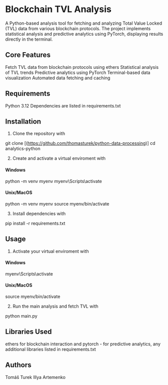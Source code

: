 # Blockchain TVL Analysis

A Python-based analysis tool for fetching and analyzing Total Value Locked (TVL) data from various blockchain protocols. The project implements statistical analysis and predictive analytics using PyTorch, displaying results directly in the terminal.

## Core Features

Fetch TVL data from blockchain protocols using ethers
Statistical analysis of TVL trends
Predictive analytics using PyTorch
Terminal-based data visualization
Automated data fetching and caching

## Requirements

Python 3.12
Dependencies are listed in requirements.txt

## Installation

1. Clone the repository with

git clone [(https://github.com/thomasturek/python-data-processing)]
cd analytics-python

2. Create and activate a virtual enviroment with

#### Windows
python -m venv myenv
myenv\Scripts\activate

#### Unix/MacOS
python -m venv myenv
source myenv/bin/activate

3. Install dependencies with

pip install -r requirements.txt

## Usage

1. Activate your virtual enviroment with

#### Windows
myenv\Scripts\activate

#### Unix/MacOS
source myenv/bin/activate

2. Run the main analysis and fetch TVL with

python main.py

## Libraries Used

ethers for blockchain interaction and pytorch - for predictive analytics, any additional libraries listed in requirements.txt

## Authors

Tomáš Turek
Illya Artemenko